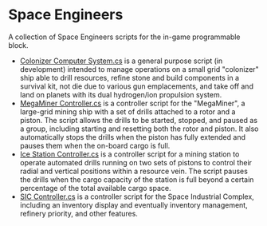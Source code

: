 # Space Engineers
A collection of Space Engineers scripts for the in-game programmable block.

* [Colonizer Computer System.cs](./Colonizer%20Computer%20System.cs) is a general purpose script (in development) intended to manage operations on a small grid "colonizer" ship able to drill resources, refine stone and build components in a survival kit, not die due to various gun emplacements, and take off and land on planets with its dual hydrogen/ion propulsion system.
* [MegaMiner Controller.cs](./MegaMiner%20Controller.cs) is a controller script for the "MegaMiner", a large-grid mining ship with a set of drills attached to a rotor and a piston.  The script allows the drills to be started, stopped, and paused as a group, including starting and resetting both the rotor and piston.  It also automatically stops the drills when the piston has fully extended and pauses them when the on-board cargo is full.
* [Ice Station Controller.cs](./Ice%20Station%20Controller.cs) is a controller script for a mining station to operate automated drills running on two sets of pistons to control their radial and vertical positions within a resource vein.  The script pauses the drills when the cargo capacity of the station is full beyond a certain percentage of the total available cargo space.
* [SIC Controller.cs](./SIC%20Controller.cs) is a controller script for the Space Industrial Complex, including an inventory display and eventually inventory management, refinery priority, and other features.
